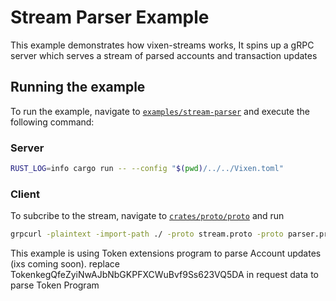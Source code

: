 # Stream Parser Example

This example demonstrates how vixen-streams works,
It spins up a gRPC server which serves a stream of parsed accounts and transaction updates

## Running the example

To run the example, navigate to [`examples/stream-parser`](/examples/stream-parser/) and execute the following command:

### Server

```bash
RUST_LOG=info cargo run -- --config "$(pwd)/../../Vixen.toml"
```

### Client

To subcribe to the stream, navigate to [`crates/proto/proto`](/crates/proto/proto/) and run

```bash
grpcurl -plaintext -import-path ./ -proto stream.proto -proto parser.proto -proto solana.proto -d '{"program": "TokenzQdBNbLqP5VEhdkAS6EPFLC1PHnBqCXEpPxuEb"}' 127.0.0.1:3030 vixen.stream.ProgramStreams/Subscribe
```

This example is using Token extensions program to parse Account updates (ixs coming soon).
replace TokenkegQfeZyiNwAJbNbGKPFXCWuBvf9Ss623VQ5DA in request data to parse Token Program

